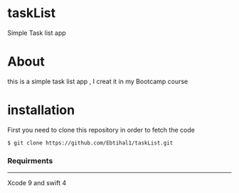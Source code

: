 # taskList
Simple Task list app





# About
this is a simple task list app , I creat it in my Bootcamp course 

# installation 
First you need to  clone this repository in order to fetch the code 
```
$ git clone https://github.com/Ebtihal1/taskList.git

```
### Requirments
----
Xcode 9 and swift 4 

